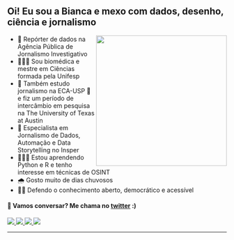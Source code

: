 ## Oi! Eu sou a Bianca e mexo com dados, desenho, ciência e jornalismo
<img align="right" width="300" height="300" src="https://cloudrun.co.uk/wp-content/uploads/2021/01/cat.png">

 
- 🎲 Repórter de dados na Agência Pública de Jornalismo Investigativo
- 👩🏿‍🔬 Sou biomédica e mestre em Ciências formada pela Unifesp
- 📰 Também estudo jornalismo na ECA-USP 🦁 e fiz um período de intercâmbio em pesquisa na The University of Texas at Austin
- 🤖 Especialista em Jornalismo de Dados, Automação e Data Storytelling no Insper
- 👩🏿‍💻 Estou aprendendo Python e R e tenho interesse em técnicas de OSINT
- 🌧 Gosto muito de dias chuvosos
- ✊🏿 Defendo o conhecimento aberto, democrático e acessível


#### 💬 Vamos conversar? Me chama no [twitter](https://twitter.com/biancamuniz__/) :)
<p align="left">
  <a href= "https://github.com/biamuniz/">
    <img src="https://img.icons8.com/ios-filled/30/9B59B6/github.png"/>
  </a>
  <a href= "https://www.linkedin.com/in/bmuniz/">
    <img src="https://img.icons8.com/material-outlined/30/9B59B6/linkedin.png"/>
  </a>
  <a href= "https://twitter.com/biancamuniz__">
    <img src="https://img.icons8.com/material-outlined/30/9B59B6/twitter.png"/>
  </a>
  <a href="mailto:biancamuniz@usp.br">
    <img src="https://img.icons8.com/ios-filled/30/9B59B6/email.png"/>
  </a>
  
  
 ---
</p>
